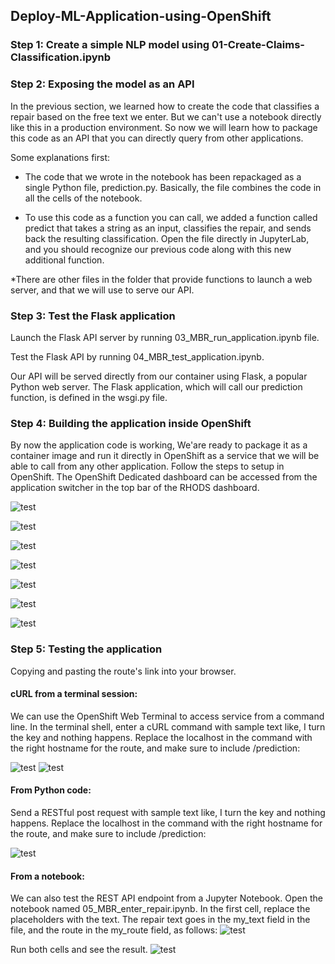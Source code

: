 ## Deploy-ML-Application-using-OpenShift


### Step 1: Create a simple NLP model using  01-Create-Claims-Classification.ipynb

### Step 2: Exposing the model as an API

In the previous section, we learned how to create the code that classifies a repair based on the free text we enter. But we can't use a notebook directly like this in a production environment. So now we will learn how to package this code as an API that you can directly query from other applications.

Some explanations first:

* The code that we wrote in the notebook has been repackaged as a single Python file, prediction.py. Basically, the file combines the code in all the cells of the notebook.

* To use this code as a function you can call, we added a function called predict that takes a string as an input, classifies the repair, and sends back the resulting classification. Open the file directly in JupyterLab, and you should recognize our previous code along with this new additional function.

*There are other files in the folder that provide functions to launch a web server, and that we will use to serve our API.

### Step 3: Test the Flask application

Launch the Flask API server by running 03_MBR_run_application.ipynb file.  

Test the Flask API by running 04_MBR_test_application.ipynb.

Our API will be served directly from our container using Flask, a popular Python web server.  The Flask application, which will call our prediction function, is defined in the wsgi.py file.

### Step 4: Building the application inside OpenShift

By now the application code is working, We'are ready to package it as a container image and run it directly in OpenShift as a service that we will be able to call from any other application. Follow the steps to setup in OpenShift. The OpenShift Dedicated dashboard can be accessed from the application switcher in the top bar of the RHODS dashboard. 

![test](https://github.com/JasonSCFu/Deploy-ML-Application-using-OpenShift/blob/main/Images/nlp_sandbox_figure_9.1.jpg)

![test](https://github.com/JasonSCFu/Deploy-ML-Application-using-OpenShift/blob/main/Images/nlp_sandbox_figure_9.2.jpg)

![test](https://github.com/JasonSCFu/Deploy-ML-Application-using-OpenShift/blob/main/Images/nlp_sandbox_figure_9.3.png)

![test](https://github.com/JasonSCFu/Deploy-ML-Application-using-OpenShift/blob/main/Images/nlp_sandbox_figure_9.4.png)

![test](https://github.com/JasonSCFu/Deploy-ML-Application-using-OpenShift/blob/main/Images/nlp_sandbox_figure_9.5.png)

![test](https://github.com/JasonSCFu/Deploy-ML-Application-using-OpenShift/blob/main/Images/nlp_sandbox_figure_9.6.png)

![test](https://github.com/JasonSCFu/Deploy-ML-Application-using-OpenShift/blob/main/Images/nlp_sandbox_figure_9.7.1.png)





### Step 5: Testing the application

Copying and pasting the route's link into your browser.

#### cURL from a terminal session:

We can use the OpenShift Web Terminal to access service from a command line.
In the terminal shell, enter a cURL command with sample text like, I turn the key and nothing happens. Replace the localhost in the command with the right hostname for the route, and make sure to include /prediction:

![test](https://github.com/JasonSCFu/Deploy-ML-Application-using-OpenShift/blob/main/Images/nlp_sandbox_figure_10.2.png)
![test](https://github.com/JasonSCFu/Deploy-ML-Application-using-OpenShift/blob/main/Images/nlp_sandbox_figure_10.2.1.png)

#### From Python code:

Send a RESTful post request with sample text like, I turn the key and nothing happens. Replace the localhost in the command with the right hostname for the route, and make sure to include /prediction:

![test](https://github.com/JasonSCFu/Deploy-ML-Application-using-OpenShift/blob/main/Images/nlp_sandbox_figure_10.3.png)


#### From a notebook:

We can also test the REST API endpoint from a Jupyter Notebook. Open the notebook named 05_MBR_enter_repair.ipynb. In the first cell, replace the placeholders with the text.
The repair text goes in the my_text field in the file, and the route in the my_route field, as follows:
![test](https://github.com/JasonSCFu/Deploy-ML-Application-using-OpenShift/blob/main/Images/nlp_sandbox_figure_10.4.png)


Run both cells and see the result.
![test](https://github.com/JasonSCFu/Deploy-ML-Application-using-OpenShift/blob/main/Images/nlp_sandbox_figure_10.4.1.png)
